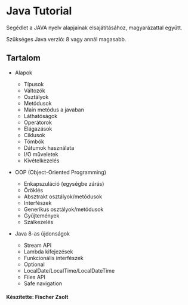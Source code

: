 # Java Tutorial

Segédlet a JAVA nyelv alapjainak elsajátításához, magyarázattal együtt.

Szükséges Java verzió: 8 vagy annál magasabb.

## Tartalom

* Alapok
  * Típusok
  * Változók
  * Osztályok
  * Metódusok
  * Main metódus a javaban
  * Láthatóságok
  * Operátorok
  * Elágazások
  * Ciklusok
  * Tömbök
  * Dátumok használata
  * I/O műveletek
  * Kivételkezelés

* OOP (Object-Oriented Programming)
  * Enkapszuláció (egységbe zárás)
  * Öröklés
  * Absztrakt osztályok/metódusok
  * Interfészek
  * Generikus osztályok/metódusok
  * Gyűjtemények
  * Szálkezelés
  
* Java 8-as újdonságok
  * Stream API
  * Lambda kifejezések
  * Funkcionális interfészek
  * Optional
  * LocalDate/LocalTime/LocalDateTime
  * Files API
  * Safe navigation

#### Készítette: Fischer Zsolt
